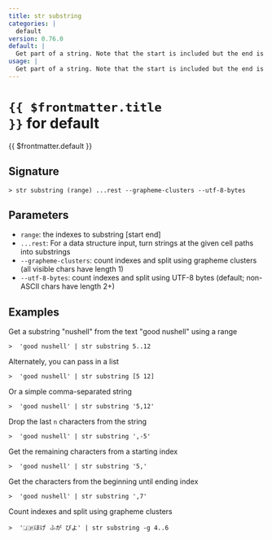 ```yaml
---
title: str substring
categories: |
  default
version: 0.76.0
default: |
  Get part of a string. Note that the start is included but the end is excluded, and that the first character of a string is index 0.
usage: |
  Get part of a string. Note that the start is included but the end is excluded, and that the first character of a string is index 0.
---
```


# <code>{{ $frontmatter.title }}</code> for default

<div class='command-title'>{{ $frontmatter.default }}</div>

## Signature

```> str substring (range) ...rest --grapheme-clusters --utf-8-bytes```

## Parameters

 -  `range`: the indexes to substring [start end]
 -  `...rest`: For a data structure input, turn strings at the given cell paths into substrings
 -  `--grapheme-clusters`: count indexes and split using grapheme clusters (all visible chars have length 1)
 -  `--utf-8-bytes`: count indexes and split using UTF-8 bytes (default; non-ASCII chars have length 2+)

## Examples

Get a substring "nushell" from the text "good nushell" using a range
```shell
>  'good nushell' | str substring 5..12
```

Alternately, you can pass in a list
```shell
>  'good nushell' | str substring [5 12]
```

Or a simple comma-separated string
```shell
>  'good nushell' | str substring '5,12'
```

Drop the last `n` characters from the string
```shell
>  'good nushell' | str substring ',-5'
```

Get the remaining characters from a starting index
```shell
>  'good nushell' | str substring '5,'
```

Get the characters from the beginning until ending index
```shell
>  'good nushell' | str substring ',7'
```

Count indexes and split using grapheme clusters
```shell
>  '🇯🇵ほげ ふが ぴよ' | str substring -g 4..6
```
